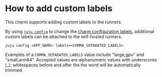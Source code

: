 # How to add custom labels

This charm supports adding custom labels to the runners.

By using [`juju config`](https://juju.is/docs/juju/juju-config) to change the
[charm configuration labels](https://charmhub.io/github-runner/configure#labels), additional 
custom labels can be attached to the self-hosted runners.

```shell
juju config <APP_NAME> labels=<COMMA_SEPARATED_LABELS>
```

Examples of a `COMMA_SEPARATED_LABELS` value include "large,gpu" and "small,arm64".
Accepted values are alphanumeric values with underscores (_); whitespaces before and after the the
word will be automatically trimmed.